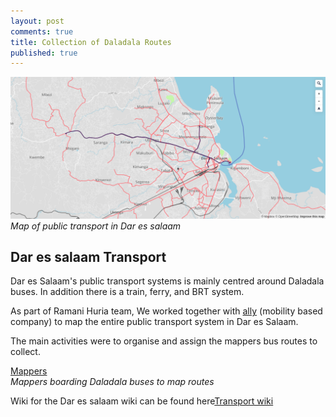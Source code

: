 ```yaml
---
layout: post
comments: true
title: Collection of Daladala Routes 
published: true
---
```




![Dar es salaam transport routes (Bus routes in red)](https://raw.githubusercontent.com/samweli/jekyll-now/master/images/bus_routes.png)
\
_Map of public transport in Dar es salaam_

## Dar es salaam Transport
Dar es Salaam's public transport systems is mainly centred around Daladala buses. In addition there is a train, ferry, and BRT system.

As part of Ramani Huria team, We worked together with [ally](https://www.door2door.io) (mobility based company) to map the entire public transport system in Dar es Salaam.

The main activities were to organise and assign the mappers bus routes to collect.


[Mappers](https://raw.githubusercontent.com/samweli/jekyll-now/master/images/daladala_mapping.png)
\
_Mappers boarding Daladala buses to map routes_



Wiki for the Dar es salaam wiki can be found here[Transport wiki](https://wiki.openstreetmap.org/wiki/Dar_es_Salaam/Transport)


